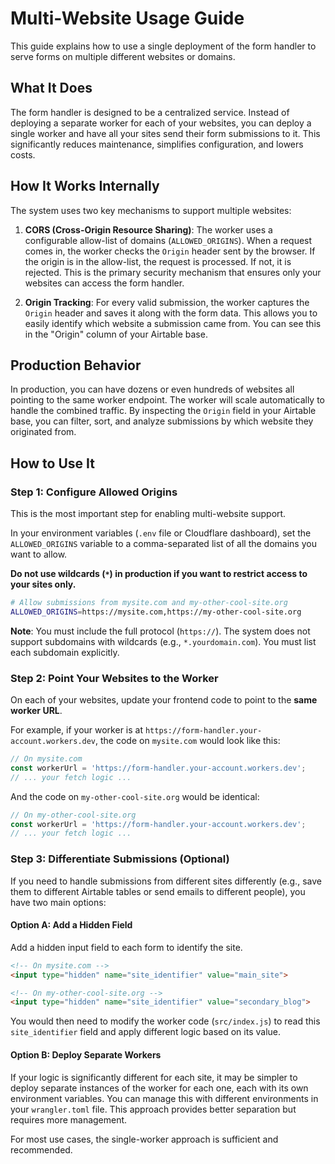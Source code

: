 # Multi-Website Usage Guide

This guide explains how to use a single deployment of the form handler to serve forms on multiple different websites or domains.

## What It Does

The form handler is designed to be a centralized service. Instead of deploying a separate worker for each of your websites, you can deploy a single worker and have all your sites send their form submissions to it. This significantly reduces maintenance, simplifies configuration, and lowers costs.

## How It Works Internally

The system uses two key mechanisms to support multiple websites:

1.  **CORS (Cross-Origin Resource Sharing)**: The worker uses a configurable allow-list of domains (`ALLOWED_ORIGINS`). When a request comes in, the worker checks the `Origin` header sent by the browser. If the origin is in the allow-list, the request is processed. If not, it is rejected. This is the primary security mechanism that ensures only your websites can access the form handler.

2.  **Origin Tracking**: For every valid submission, the worker captures the `Origin` header and saves it along with the form data. This allows you to easily identify which website a submission came from. You can see this in the "Origin" column of your Airtable base.

## Production Behavior

In production, you can have dozens or even hundreds of websites all pointing to the same worker endpoint. The worker will scale automatically to handle the combined traffic. By inspecting the `Origin` field in your Airtable base, you can filter, sort, and analyze submissions by which website they originated from.

## How to Use It

### Step 1: Configure Allowed Origins

This is the most important step for enabling multi-website support.

In your environment variables (`.env` file or Cloudflare dashboard), set the `ALLOWED_ORIGINS` variable to a comma-separated list of all the domains you want to allow.

**Do not use wildcards (`*`) in production if you want to restrict access to your sites only.**

```bash
# Allow submissions from mysite.com and my-other-cool-site.org
ALLOWED_ORIGINS=https://mysite.com,https://my-other-cool-site.org
```

**Note**: You must include the full protocol (`https://`). The system does not support subdomains with wildcards (e.g., `*.yourdomain.com`). You must list each subdomain explicitly.

### Step 2: Point Your Websites to the Worker

On each of your websites, update your frontend code to point to the **same worker URL**.

For example, if your worker is at `https://form-handler.your-account.workers.dev`, the code on `mysite.com` would look like this:

```javascript
// On mysite.com
const workerUrl = 'https://form-handler.your-account.workers.dev';
// ... your fetch logic ...
```

And the code on `my-other-cool-site.org` would be identical:

```javascript
// On my-other-cool-site.org
const workerUrl = 'https://form-handler.your-account.workers.dev';
// ... your fetch logic ...
```

### Step 3: Differentiate Submissions (Optional)

If you need to handle submissions from different sites differently (e.g., save them to different Airtable tables or send emails to different people), you have two main options:

#### Option A: Add a Hidden Field

Add a hidden input field to each form to identify the site.

```html
<!-- On mysite.com -->
<input type="hidden" name="site_identifier" value="main_site">

<!-- On my-other-cool-site.org -->
<input type="hidden" name="site_identifier" value="secondary_blog">
```

You would then need to modify the worker code (`src/index.js`) to read this `site_identifier` field and apply different logic based on its value.

#### Option B: Deploy Separate Workers

If your logic is significantly different for each site, it may be simpler to deploy separate instances of the worker for each one, each with its own environment variables. You can manage this with different environments in your `wrangler.toml` file. This approach provides better separation but requires more management.

For most use cases, the single-worker approach is sufficient and recommended.
